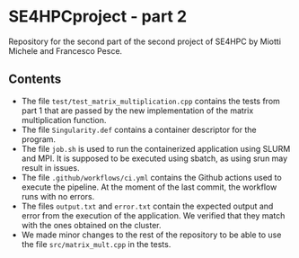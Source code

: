 # SE4HPCproject - part 2
Repository for the second part of the second project of SE4HPC by Miotti Michele and Francesco Pesce.

## Contents
- The file `test/test_matrix_multiplication.cpp` contains the tests from part 1 that are passed by the
new implementation of the matrix multiplication function.
- The file `Singularity.def` contains a container descriptor for the program.
- The file `job.sh` is used to run the containerized application using SLURM and MPI. It is supposed to be executed using sbatch, as using srun may result in issues.
- The file `.github/workflows/ci.yml` contains the Github actions used to execute the pipeline. At the moment of the last commit, the workflow runs with no errors.
- The files `output.txt` and `error.txt` contain the expected output and error from the execution of the application. We verified that they match with the ones obtained on the cluster.
- We made minor changes to the rest of the repository to be able to use the file `src/matrix_mult.cpp` in the tests.
